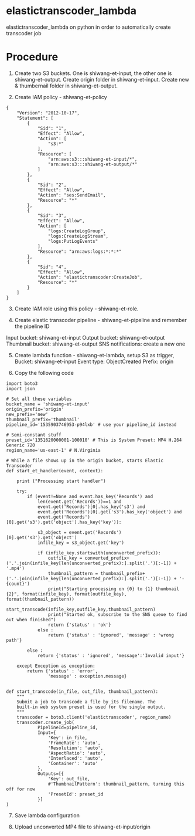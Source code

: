 # elastictranscoder_lambda
elastictranscoder_lambda on python in order to automatically create transcoder job 

# Procedure

1. Create two S3 buckets. One is shiwang-et-input, the other one is shiwang-et-output. Create origin folder in shiwang-et-input. Create new & thumbernail folder in shiwang-et-output.

2. Create IAM policy - shiwang-et-policy
~~~
{
    "Version": "2012-10-17",
    "Statement": [
        {
            "Sid": "1",
            "Effect": "Allow",
            "Action": [
                "s3:*"
            ],
            "Resource": [
                "arn:aws:s3:::shiwang-et-input/*",
                "arn:aws:s3:::shiwang-et-output/*"
            ]
        },
        {
            "Sid": "2",
            "Effect": "Allow",
            "Action": "ses:SendEmail",
            "Resource": "*"
        },
        {
            "Sid": "3",
            "Effect": "Allow",
            "Action": [
                "logs:CreateLogGroup",
                "logs:CreateLogStream",
                "logs:PutLogEvents"
            ],
            "Resource": "arn:aws:logs:*:*:*"
        },
        {
            "Sid": "4",
            "Effect": "Allow",
            "Action": "elastictranscoder:CreateJob",
            "Resource": "*"
        }
    ]
}
~~~
3. Create IAM role using this policy - shiwang-et-role.

4. Create elastic transcoder pipeline - shiwang-et-pipeline and remember the pipeline ID

Input bucket: shiwang-et-input
Output bucket: shiwang-et-output
Thumbnail bucket: shiwang-et-output
SNS notifications: create a new one

5. Create lambda function - shiwang-et-lambda, setup S3 as trigger, 
Bucket: shiwang-et-input 
Event type: ObjectCreated
Prefix: origin 

6. Copy the following code
~~~
import boto3
import json

# Set all these variables 
bucket_name = 'shiwang-et-input'
origin_prefix='origin'
new_prefix='new'
thumbnail_prefix='thumbnail'
pipeline_id='1535903746953-p94lxb' # use your pipeline_id instead

# Semi-constant stuff
preset_id='1351620000001-100010' # This is System Preset: MP4 H.264 Generic 720
region_name='us-east-1' # N.Virginia 

# While a file shows up in the origin bucket, starts Elastic Transcoder
def start_et_handler(event, context):

    print ("Processing start handler")

    try:
        if (event!=None and event.has_key('Records') and
            len(event.get('Records'))==1 and
            event.get('Records')[0].has_key('s3') and
            event.get('Records')[0].get('s3').has_key('object') and
            event.get('Records')[0].get('s3').get('object').has_key('key')):

            s3_object = event.get('Records')[0].get('s3').get('object')
            infile_key = s3_object.get('key')

            if (infile_key.startswith(unconverted_prefix)):
                outfile_key = converted_prefix+('.'.join(infile_key[len(unconverted_prefix):].split('.')[:-1]) + '.mp4')
                thumbnail_pattern = thumbnail_prefix+('.'.join(infile_key[len(unconverted_prefix):].split('.')[:-1]) + '-{count}')
                print("Starting processing on {0} to {1} thumbnail {2}", format(infile_key), format(outfile_key), format(thumbnail_pattern))
                start_transcode(infile_key,outfile_key,thumbnail_pattern)
                print("Started ok, subscribe to the SNS queue to find out when finished")
                return {'status' : 'ok'}
            else :
                return {'status' : 'ignored', 'message' : 'wrong path'}

        else :
            return {'status' : 'ignored', 'message':'Invalid input'}

    except Exception as exception:
        return {'status' : 'error',
                'message' : exception.message}


def start_transcode(in_file, out_file, thumbnail_pattern):
    """
    Submit a job to transcode a file by its filename. The
    built-in web system preset is used for the single output.
    """
    transcoder = boto3.client('elastictranscoder', region_name)
    transcoder.create_job(
            PipelineId=pipeline_id,
            Input={
                'Key': in_file,
                'FrameRate': 'auto',
                'Resolution': 'auto',
                'AspectRatio': 'auto',
                'Interlaced': 'auto',
                'Container': 'auto'
            },
            Outputs=[{
                'Key': out_file,
                #'ThumbnailPattern': thumbnail_pattern, turning this off for now
                'PresetId': preset_id
            }]
)
~~~
7. Save lambda configuration

8. Upload unconverted MP4 file to shiwang-et-input/origin 





